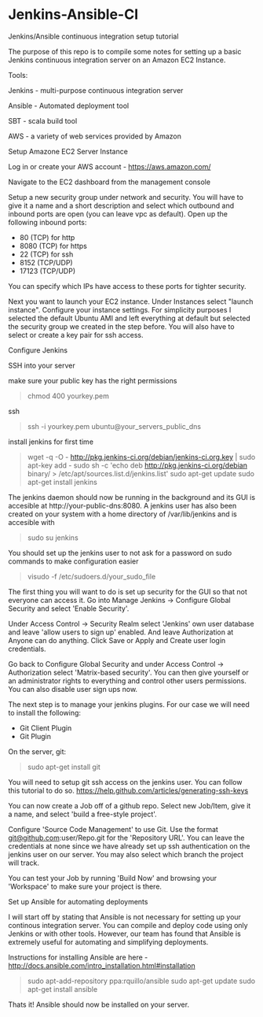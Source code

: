 Jenkins-Ansible-CI
==================

Jenkins/Ansible continuous integration setup tutorial

The purpose of this repo is to compile some notes for setting up a basic Jenkins continuous integration server on an Amazon EC2 Instance.

Tools:

Jenkins - multi-purpose continuous integration server

Ansible - Automated deployment tool

SBT - scala build tool

AWS - a variety of web services provided by Amazon



Setup Amazone EC2 Server Instance

Log in or create your AWS account - https://aws.amazon.com/


Navigate to the EC2 dashboard from the management console


Setup a new security group under network and security. You will have to give it a name and a short description and select which outbound and inbound ports are open (you can leave vpc as default). Open up the following inbound ports:
 - 80 (TCP) for http
 - 8080 (TCP) for https
 - 22 (TCP) for ssh
 - 8152 (TCP/UDP)
 - 17123 (TCP/UDP)

You can specify which IPs have access to these ports for tighter security.


Next you want to launch your EC2 instance. Under Instances select "launch instance". Configure your instance settings. For simplicity purposes I selected the default Ubuntu AMI and left everything at default but selected the security group we created in the step before. You will also have to select or create a key pair for ssh access.



Configure Jenkins

SSH into your server

make sure your public key has the right permissions

> chmod 400 yourkey.pem

ssh 

> ssh -i yourkey.pem ubuntu@your_servers_public_dns

install jenkins for first time

> wget -q -O - http://pkg.jenkins-ci.org/debian/jenkins-ci.org.key | sudo apt-key add -
> sudo sh -c 'echo deb http://pkg.jenkins-ci.org/debian binary/ > /etc/apt/sources.list.d/jenkins.list'
> sudo apt-get update
> sudo apt-get install jenkins

The jenkins daemon should now be running in the background and its GUI is accesible at http://your-public-dns:8080. A jenkins user has also been created on your system with a home directory of /var/lib/jenkins and is accesible with 

>  sudo su jenkins

You should set up the jenkins user to not ask for a password on sudo commands to make configuration easier

> visudo -f /etc/sudoers.d/your_sudo_file

The first thing you will want to do is set up security for the GUI so that not everyone can access it. Go into Manage Jenkins -> Configure Global Security  and select 'Enable Security'.

Under Access Control -> Security Realm select 'Jenkins' own user database and leave 'allow users to sign up' enabled. And leave Authorization at Anyone can do anything. Click Save or Apply and Create user login credentials.

Go back to Configure Global Security and under Access Control -> Authorization select 'Matrix-based security'. You can then give yourself or an administrator rights to everything and control other users permissions. You can also disable user sign ups now.


The next step is to manage your jenkins plugins. For our case we will need to install the following:

- Git Client Plugin
- Git Plugin


On the server, git:

> sudo apt-get install git


You will need to setup git ssh access on the jenkins user. You can follow this tutorial to do so. https://help.github.com/articles/generating-ssh-keys


You can now create a Job off of a github repo. Select new Job/Item, give it a name, and select 'build a free-style project'. 

Configure 'Source Code Management' to use Git. Use the format git@github.com:user/Repo.git for the 'Repository URL'. You can leave the credentials at none since we have already set up ssh authentication on the jenkins user on our server. You may also select which branch the project will track.

You can test your Job by running 'Build Now' and browsing your 'Workspace' to make sure your project is there.



Set up Ansible for automating deployments

I will start off by stating that Ansible is not necessary for setting up your continous integration server. You can compile and deploy code using only Jenkins or with other tools. However, our team has found that Ansible is extremely useful for automating and simplifying deployments. 

Instructions for installing Ansible are here - http://docs.ansible.com/intro_installation.html#installation
> sudo apt-add-repository ppa:rquillo/ansible 
> sudo apt-get update
> sudo apt-get install ansible

Thats it! Ansible should now be installed on your server.





